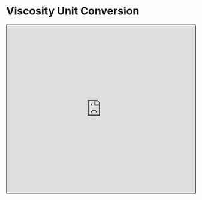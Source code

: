 # Viscosity Unit Conversion
<iframe src="https://v2.donwen.com/embed/c-20220528.023605474-e3d-02a44b-5fa9a0"
  width="100%" height="450" style="border:1px solid black;">
</iframe>